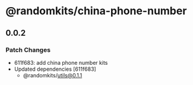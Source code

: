 # @randomkits/china-phone-number

## 0.0.2

### Patch Changes

- 611f683: add china phone number kits
- Updated dependencies [611f683]
  - @randomkits/utils@0.1.1
